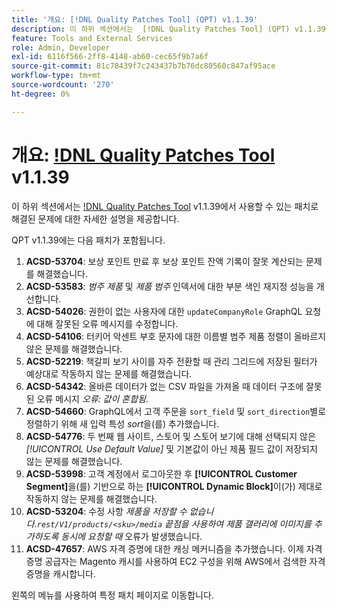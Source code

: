 ```yaml
---
title: '개요: [!DNL Quality Patches Tool] (QPT) v1.1.39'
description: 이 하위 섹션에서는  [!DNL Quality Patches Tool] (QPT) v1.1.39에서 사용할 수 있는 패치로 해결된 문제에 대한 자세한 설명을 제공합니다.
feature: Tools and External Services
role: Admin, Developer
exl-id: 6116f566-2ff8-4148-ab60-cec65f9b7a6f
source-git-commit: 81c78439f7c243437b7b76dc80560c847af95ace
workflow-type: tm+mt
source-wordcount: '270'
ht-degree: 0%

---
```


# 개요: [!DNL Quality Patches Tool](QPT) v1.1.39

이 하위 섹션에서는 [!DNL Quality Patches Tool](QPT) v1.1.39에서 사용할 수 있는 패치로 해결된 문제에 대한 자세한 설명을 제공합니다.

QPT v1.1.39에는 다음 패치가 포함됩니다.

1. **ACSD-53704**: 보상 포인트 만료 후 보상 포인트 잔액 기록이 잘못 계산되는 문제를 해결했습니다.
1. **ACSD-53583**: *범주 제품* 및 *제품 범주* 인덱서에 대한 부분 색인 재지정 성능을 개선합니다.
1. **ACSD-54026**: 권한이 없는 사용자에 대한 `updateCompanyRole` GraphQL 요청에 대해 잘못된 오류 메시지를 수정합니다.
1. **ACSD-54106**: 터키어 악센트 부호 문자에 대한 이름별 범주 제품 정렬이 올바르지 않은 문제를 해결했습니다.
1. **ACSD-52219**: 책갈피 보기 사이를 자주 전환할 때 관리 그리드에 저장된 필터가 예상대로 작동하지 않는 문제를 해결했습니다.
1. **ACSD-54342**: 올바른 데이터가 없는 CSV 파일을 가져올 때 데이터 구조에 잘못된 오류 메시지 *오류: 값이 혼합됨*.
1. **ACSD-54660**: GraphQL에서 고객 주문을 `sort_field` 및 `sort_direction`별로 정렬하기 위해 새 입력 특성 *sort*&#x200B;을(를) 추가했습니다.
1. **ACSD-54776**: 두 번째 웹 사이트, 스토어 및 스토어 보기에 대해 선택되지 않은 *[!UICONTROL Use Default Value]* 및 기본값이 아닌 제품 필드 값이 저장되지 않는 문제를 해결했습니다.
1. **ACSD-53998**: 고객 계정에서 로그아웃한 후 **[!UICONTROL Customer Segment]**&#x200B;을(를) 기반으로 하는 **[!UICONTROL Dynamic Block]**&#x200B;이(가) 제대로 작동하지 않는 문제를 해결했습니다.
1. **ACSD-53204**: 수정 사항 *제품을 저장할 수 없습니다.`rest/V1/products/<sku>/media` 끝점을 사용하여 제품 갤러리에 이미지를 추가하도록 동시에 요청할 때* 오류가 발생했습니다.
1. **ACSD-47657**: AWS 자격 증명에 대한 캐싱 메커니즘을 추가했습니다. 이제 자격 증명 공급자는 Magento 캐시를 사용하여 EC2 구성을 위해 AWS에서 검색한 자격 증명을 캐시합니다.

왼쪽의 메뉴를 사용하여 특정 패치 페이지로 이동합니다.
